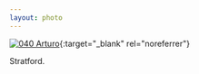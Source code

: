 ```yaml
---
layout: photo
---
```


[![040 Arturo](https://c1.staticflickr.com/1/390/20151627679_e43c619c5c_c.jpg)](https://www.flickr.com/photos/131440297@N08/20151627679/){:target="_blank" rel="noreferrer"}

Stratford.
